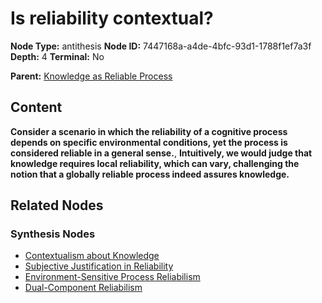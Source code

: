 # Is reliability contextual?

**Node Type:** antithesis
**Node ID:** 7447168a-a4de-4bfc-93d1-1788f1ef7a3f
**Depth:** 4
**Terminal:** No

**Parent:** [Knowledge as Reliable Process](knowledge-as-reliable-process-synthesis-f22c83b1-66bd-4c7a-bdba-5740397435bf.md)

## Content

**Consider a scenario in which the reliability of a cognitive process depends on specific environmental conditions, yet the process is considered reliable in a general sense.**, **Intuitively, we would judge that knowledge requires local reliability, which can vary, challenging the notion that a globally reliable process indeed assures knowledge.**

## Related Nodes

### Synthesis Nodes

- [Contextualism about Knowledge](contextualism-about-knowledge-synthesis-0fb30890-1c84-4410-83af-b256684b1d31.md)
- [Subjective Justification in Reliability](subjective-justification-in-reliability-synthesis-51964ef4-e6e5-4f8b-8708-69ea65715f99.md)
- [Environment-Sensitive Process Reliabilism](environment-sensitive-process-reliabilism-synthesis-9f1cef73-5c67-4df0-8b3d-888541863b06.md)
- [Dual-Component Reliabilism](dual-component-reliabilism-synthesis-8d58f21b-06dd-4f4d-b4e0-79e3c4c9995f.md)
